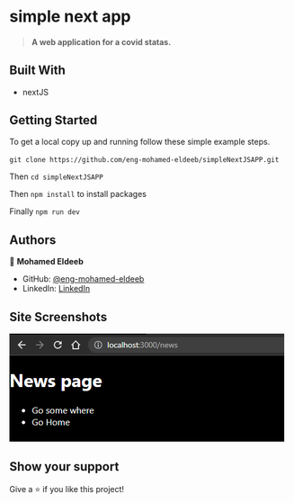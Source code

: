 # simple next app

> #### A web application for a covid statas.

## Built With

- nextJS

## Getting Started

To get a local copy up and running follow these simple example steps.

`git clone https://github.com/eng-mohamed-eldeeb/simpleNextJSAPP.git `

Then `cd simpleNextJSAPP`

Then `npm install` to install packages

Finally `npm run dev`

## Authors

👤 **Mohamed Eldeeb**

- GitHub: [@eng-mohamed-eldeeb](https://github.com/eng-mohamed-eldeeb)
- LinkedIn: [LinkedIn](https://www.linkedin.com/in/mohamed-eldeeb-a69022206/)

## Site Screenshots

![screaanshote](./img/simpleImg.png)

## Show your support

Give a ⭐️ if you like this project!
